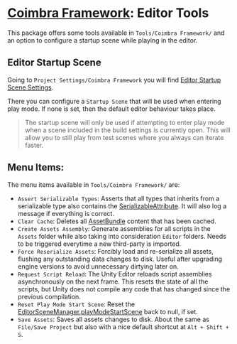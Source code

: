 # [Coimbra Framework](Index.md): Editor Tools

This package offers some tools available in `Tools/Coimbra Framework/` and an option to configure a startup scene while playing in the editor.

## Editor Startup Scene

Going to `Project Settings/Coimbra Framework` you will find [Editor Startup Scene Settings].

There you can configure a `Startup Scene` that will be used when entering play mode. If none is set, then the default editor behaviour takes place.

> The startup scene will only be used if attempting to enter play mode when a scene included in the build settings is currently open. This will allow you to still play from test scenes where you always can iterate faster.

## Menu Items:

The menu items available in `Tools/Coimbra Framework/` are:

- `Assert Serializable Types`: Asserts that all types that inherits from a serializable type also contains the [SerializableAttribute]. It will also log a message if everything is correct.
- `Clear Cache`: Deletes all [AssetBundle] content that has been cached.
- `Create Assets Assembly`: Generate assemblies for all scripts in the `Assets` folder while also taking into consideration `Editor` folders. Needs to be triggered everytime a new third-party is imported.
- `Force Reserialize Assets`: Forcibly load and re-serialize all assets, flushing any outstanding data changes to disk. Useful after upgrading engine versions to avoid unnecessary dirtying later on.
- `Request Script Reload`: The Unity Editor reloads script assemblies asynchronously on the next frame. This resets the state of all the scripts, but Unity does not compile any code that has changed since the previous compilation.
- `Reset Play Mode Start Scene`: Reset the [EditorSceneManager.playModeStartScene] back to null, if set.
- `Save Assets`: Saves all assets changes to disk. About the same as `File/Save Project` but also with a nice default shortcut at `Alt + Shift + S`.

[Editor Startup Scene Settings]:<../Coimbra.Editor/EditorStartupSceneSettings.cs>
[SerializableAttribute]:<https://docs.unity3d.com/ScriptReference/Serializable.html>
[AssetBundle]:<https://docs.unity3d.com/ScriptReference/AssetBundle.html>
[EditorSceneManager.playModeStartScene]:<https://docs.unity3d.com/ScriptReference/SceneManagement.EditorSceneManager-playModeStartScene.html>
